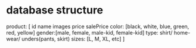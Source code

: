 # database structure

product: [
    id
    name
    images
    price
    salePrice
    color: [black, white, blue, green, red, yellow]
    gender:[male, female, male-kid, female-kid]
    type: shirt/ home-wear/ unders(pants, skirt)
    sizes: [L, M, XL, etc]
]